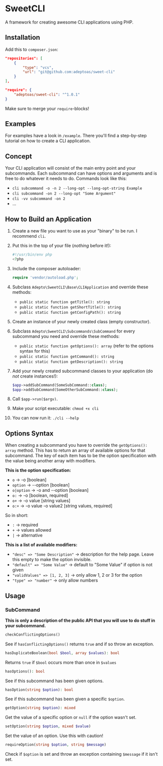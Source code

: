 # SweetCLI

A framework for creating awesome CLI applications using PHP.

## Installation

Add this to `composer.json`:

```json
"repositories": [
    {
        "type": "vcs",
        "url": "git@github.com:adeptoas/sweet-cli"
    }
],

"require": {
	"adeptoas/sweet-cli": "^1.0.1"
}
```

Make sure to merge your `require`-blocks!

## Examples

For examples have a look in `/example`. There you'll find a step-by-step tutorial on how to create a CLI application.

## Concept

Your CLI application will consist of the main entry point and your subcommands. Each subcommand can have options and arguments and is free to do whatever it needs to do. Commands look like this:

- `cli subcommand -o -n 2 --long-opt --long-opt-string Example`
- `cli subcommand -on 2 --long-opt "Some Argument"`
- `cli -vv subcommand -on 2`
- …

## How to Build an Application

1. Create a new file you want to use as your "binary" to be run. I recommend `cli`.
2. Put this in the top of your file (*nothing* before it!):

   ```php
   #!/usr/bin/env php
   <?php
   ```
3. Include the composer autoloader:

   ```php
   require 'vendor/autoload.php';
   ```
4. Subclass `Adepto\SweetCLI\Base\CLIApplication` and override these methods:
   - `public static function getTitle(): string`
   - `public static function getShortTitle(): string`
   - `public static function getConfigPath(): string`
5. Create an instance of your newly created class (empty constructor).
6. Subclass `Adepto\SweetCLI\Subcommands\SubCommand` for every subcommand you need and override these methods:
   - `public static function getOptions(): array` (refer to the options syntax for this)
   - `public static function getCommand(): string`
   - `public static function getDescription(): string`
7. Add your newly created subcommand classes to your application (do *not* create instances!):

   ```php
   $app->addSubCommand(SomeSubCommand::class);
   $app->addSubCommand(SomeOtherSubCommand::class);
   ```
8. Call `$app->run($argv)`.
9. Make your script executable: `chmod +x cli`
10. You can now run it: `./cli --help`

## Options Syntax

When creating a subcommand you have to override the `getOptions(): array` method. This has to return an array of available options for that subcommand. The key of each item has to be the option specification with the value being another array with modifiers.

**This is the option specification:**

- `o` → -o [boolean]
- `option` → --option [boolean]
- `o|option` → -o and --option [boolean]
- `o:` → -o [boolean, required]
- `o+` → -o value [string values]
- `o:+` → -o value -o value2 [string values, required]

So in short:
- `:` → required
- `+` → values allowed
- `|` → alternative

**This is a list of available modifiers:**
- `"desc" => "Some Description"` → description for the help page. Leave this empty to make the option invisible.
- `"default" => "Some Value"` → default to "Some Value" if option is not given
- `"validValues" => [1, 2, 3]` → only allow 1, 2 or 3 for the option
- `"type" => "number"` → only allow numbers

## Usage

### SubCommand

**This is only a description of the public API that you will use to do stuff in your subcommand.**

```php
checkConflictingOptions()
```

See if `hasConflictingOptions()` returns `true` and if so throw an exception.

```php
hasDuplicateBoolean(bool $bool, array $values): bool
```

Returns `true` if `$bool` occurs more than once in `$values`

```php
hasOptions(): bool
```

See if this subcommand has been given options.

```php
hasOption(string $option): bool
```

See if this subcommand has been given a specific `$option`.

```php
getOption(string $option): mixed
```

Get the value of a specific option or `null` if the option wasn't set.


```php
setOption(string $option, mixed $value)
```

Set the value of an option. Use this with caution!

```php
requireOption(string $option, string $message)
```

Check if `$option` is set and throw an exception containing `$message` if it isn't set.

